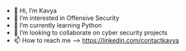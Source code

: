 - 👋 Hi, I’m Kavya
- 👀 I’m interested in Offensive Security
- 🌱 I’m currently learning Python
- 💞️ I’m looking to collaborate on cyber security projects
- 📫 How to reach me --> https://linkedin.com/contactkavya

<!---
kavya98527/kavya98527 is a ✨ special ✨ repository because its `README.md` (this file) appears on your GitHub profile.
You can click the Preview link to take a look at your changes.
--->
